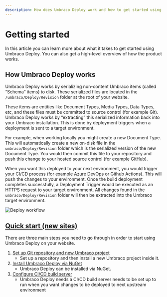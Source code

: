 ```yaml
---
description: How does Umbraco Deploy work and how to get started using Umbraco Deploy
---
```


# Getting started

In this article you can learn more about what it takes to get started using Umbraco Deploy. You can also get a high-level overview of how the product works.

## How Umbraco Deploy works

Umbraco Deploy works by serializing non-content Umbraco items (called “Schema” items) to disk. These serialized files are located in the `/umbraco/Deploy/Revision` folder at the root of your website.

These items are entities like Document Types, Media Types, Data Types, etc, and these files must be committed to source control (for example Git). Umbraco Deploy works by “extracting” this serialized information back into your Umbraco installation. This is done by deployment triggers when a deployment is sent to a target environment.

For example, when working locally you might create a new Document Type. This will automatically create a new on-disk file in the `umbraco/Deploy/Revision` folder which is the serialized version of the new Document Type. You would then commit this file to your repository and push this change to your hosted source control (for example GitHub).

When you want this deployed to your next environment, you would trigger your CI/CD process (for example Azure DevOps or Github Actions). This will push the changes to your environment. Once the build deployment completes successfully, a Deployment Trigger would be executed as an HTTPS request to your target environment. All changes found in the `umbraco/Deploy/Revision` folder will then be extracted into the Umbraco target environment.

![Deploy workflow](../../11/umbraco-deploy/images/Deploy\_concept.png)

## [Quick start (new sites)](broken-reference)

There are three main steps you need to go through in order to start using Umbraco Deploy on your website.

1. [Set up Git repository and new Umbraco project](broken-reference)
   * Set up a repository and then install a new Umbraco project inside it.
2. [Install Umbraco Deploy via NuGet](broken-reference)
   * Umbraco Deploy can be installed via NuGet.
3. [Configure CI/CD build server](broken-reference)
   * Umbraco Deploy needs a CI/CD build server needs to be set up to run when you want changes to be deployed to next upstream environment
